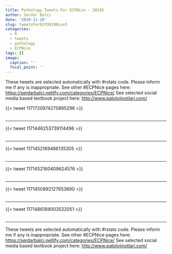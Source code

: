 ```yaml
---
title: Pathology Tweets For ECPNice - 20195
author: Serdar Balci
date: '2019-11-10'
slug: tweetsForECP2019Nice5
categories:
  - R
  - tweets
  - pathology
  - ECPNice
tags: []
image:
  caption: ''
  focal_point: ''
---
```



These tweets are selected automatically with #rstats code. Please inform me if any is inappropriate.
See other #ECPNice pages here: https://serdarbalci.netlify.com/categories/ECPNice/ 
See selected social media based textbook project here: http://www.patolojinotlari.com/

{{< tweet 1171720974275895296 >}}
<br>
<br>
<hr>
{{< tweet 1171446253739114496 >}}
<br>
<br>
<hr>
{{< tweet 1171452169486135305 >}}
<br>
<br>
<hr>
{{< tweet 1171452160409624576 >}}
<br>
<br>
<hr>
{{< tweet 1171450892127653890 >}}
<br>
<br>
<hr>
{{< tweet 1171486189003522051 >}}
<br>
<br>
<hr>


These tweets are selected automatically with #rstats code. Please inform me if any is inappropriate.
See other #ECPNice pages here: https://serdarbalci.netlify.com/categories/ECPNice/ 
See selected social media based textbook project here: http://www.patolojinotlari.com/
